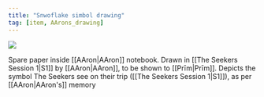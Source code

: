 ```yaml
---
title: "Snwoflake simbol drawing"
tag: [item, AArons_drawing]
---
```

![](AAronSnowflakeDrawing.png)

Spare paper inside [[AAron|AAron]] notebook. 
Drawn in [[The Seekers Session 1|S1]] by [[AAron|AAron]], to be shown to [[Prīm|Prīm]].
Depicts the symbol The Seekers see on their trip ([[The Seekers Session 1|S1]]), as per [[AAron|AAron's]] memory